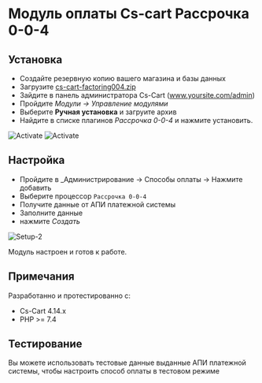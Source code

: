 # Модуль оплаты Cs-cart Рассрочка 0-0-4

## Установка

* Создайте резервную копию вашего магазина и базы данных
* Загрузите [cs-cart-factoring004.zip](https://github.com/bnpl-partners/factoring004-cscart.git?raw=true)
* Зайдите в панель администратора Cs-Cart (www.yoursite.com/admin)
* Пройдите _Модули → Управление модулями_
* Выберите **Ручная установка** и загруите архив
* Найдите в списке плагинов _Рассрочка 0-0-4_ и нажмите установить.

![Activate](https://github.com/bnpl-partners/factoring004-cscart/raw/main/doc/install.png)
![Activate](https://github.com/bnpl-partners/factoring004-cscart/raw/main/doc/install2.png)

## Настройка

* Пройдите в _Администрирование → Способы оплаты -> Нажмите добавить
* Выберите процессор `Рассрочка 0-0-4`
* Получите данные от АПИ платежной системы
* Заполните данные
* нажмите _Создать_

![Setup-2](https://github.com/bnpl-partners/factoring004-cscart/raw/main/doc/activate.png)

Модуль настроен и готов к работе.

## Примечания

Разработанно и протестированно с:

* Cs-Cart 4.14.x
* PHP >= 7.4

## Тестирование

Вы можете использовать тестовые данные выданные АПИ платежной системы, чтобы настроить способ оплаты в тестовом режиме